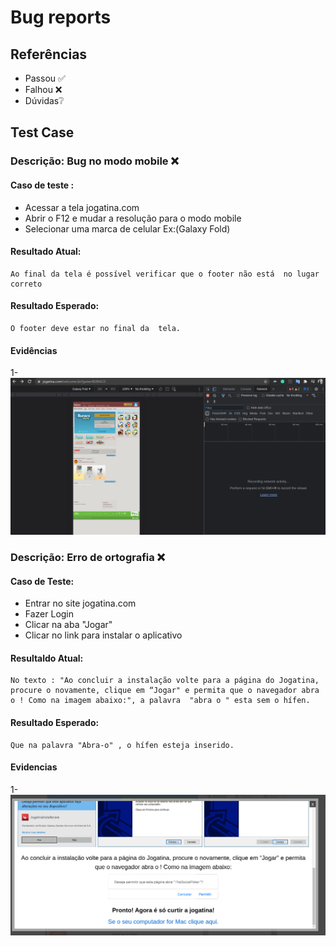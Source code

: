 # Bug reports

## Referências

- Passou ✅
- Falhou ❌
- Dúvidas❔

## Test Case

### **Descrição**: Bug no modo mobile ❌

#### Caso de teste :
  - Acessar a tela jogatina.com
  - Abrir o F12 e mudar a resolução para o modo mobile
  - Selecionar uma marca de celular Ex:(Galaxy Fold)


#### Resultado Atual:
    Ao final da tela é possível verificar que o footer não está  no lugar correto

#### Resultado Esperado:
    O footer deve estar no final da  tela.

#### Evidências

1- ![print](bug1.png)

### **Descrição**: Erro de ortografia ❌

#### Caso de Teste:
  - Entrar no site jogatina.com
  - Fazer Login
  - Clicar na aba "Jogar"
  - Clicar no link para instalar o aplicativo
  
#### Resultaldo Atual:
    No texto : "Ao concluir a instalação volte para a página do Jogatina, procure o novamente, clique em “Jogar" e permita que o navegador abra o ! Como na imagem abaixo:", a palavra  "abra o " esta sem o hífen.

#### Resultado Esperado:
    Que na palavra "Abra-o" , o hífen esteja inserido.

#### Evidencias

1- ![print](bug2.png)